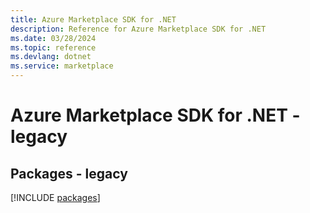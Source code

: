 ```yaml
---
title: Azure Marketplace SDK for .NET
description: Reference for Azure Marketplace SDK for .NET
ms.date: 03/28/2024
ms.topic: reference
ms.devlang: dotnet
ms.service: marketplace
---
```

# Azure Marketplace SDK for .NET - legacy
## Packages - legacy
[!INCLUDE [packages](marketplace-index.md)]